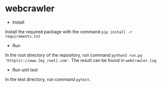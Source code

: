 # webcrawler

* Install

Install the required package with the command ```pip install -r requirements.txt```

* Run

In the root directory of the repository, run command ```python3 run.py 'http(s)://www.[my_root].com'```. The result can be found
in ```webCrawler.log```

* Run unit test

In the test directory, run command ```pytest```.
